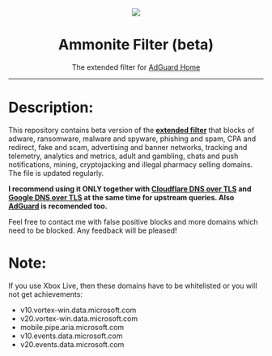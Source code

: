 <p align="center">
<img src="https://raw.githubusercontent.com/LazyAspect/Ammonite/master/ammnt_logo.png" />
</p>

<h1 align="center">Ammonite Filter (beta)</h1>

<p align="center">The extended filter for <a href="https://adguard.com/en/adguard-home.html">AdGuard Home</a></p>

***

# Description:

This repository contains beta version of the <b><a href="https://raw.githubusercontent.com/LazyAspect/Ammonite/master/filter.txt">extended filter</a></b> that blocks of adware, ransomware, malware and spyware, phishing and spam, CPA and redirect, fake and scam, advertising and banner networks, tracking and telemetry, analytics and metrics, adult and gambling, chats and push notifications, mining, cryptojacking and illegal pharmacy selling domains. The file is updated regularly.

<b>I recommend using it ONLY together with <a href="https://1.1.1.1">Cloudflare DNS over TLS</a> and <a href="https://developers.google.com/speed/public-dns/docs/dns-over-tls">Google DNS over TLS</a> at the same time for upstream queries. Also <a href="https://adguard.com/en/welcome.html#products">AdGuard</a> is recomended too.</b>

Feel free to contact me with false positive blocks and more domains which need to be blocked. Any feedback will be pleased!

# Note:

If you use Xbox Live, then these domains have to be whitelisted or you will not get achievements:

- v10.vortex-win.data.microsoft.com
- v20.vortex-win.data.microsoft.com
- mobile.pipe.aria.microsoft.com
- v10.events.data.microsoft.com
- v20.events.data.microsoft.com
